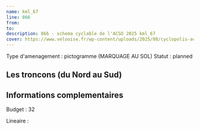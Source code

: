 ```yaml
---
name: kml_67 
line: 866
from: 
to:  
description: 866 - schema cyclable de l'ACSO 2025 kml_67 
cover: https://www.velooise.fr/wp-content/uploads/2025/08/cyclopolis-acso-866.jpg
---
```

Type d'amenagement : pictogramme (MARQUAGE AU SOL)
Statut : planned
## Les troncons (du Nord au Sud)

## Informations complementaires

Budget  : 32 

Lineaire :

